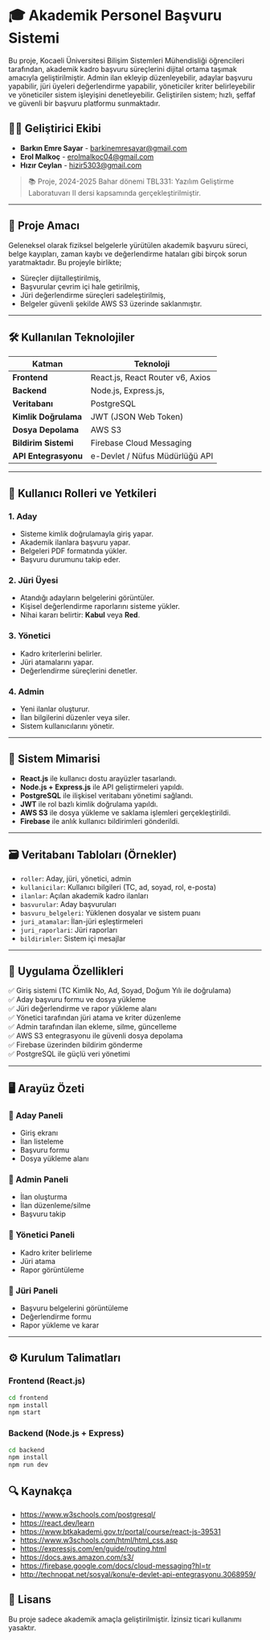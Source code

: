 # 🎓 Akademik Personel Başvuru Sistemi

Bu proje, Kocaeli Üniversitesi Bilişim Sistemleri Mühendisliği öğrencileri tarafından, akademik kadro başvuru süreçlerini dijital ortama taşımak amacıyla geliştirilmiştir. Admin ilan ekleyip düzenleyebilir, adaylar başvuru yapabilir, jüri üyeleri değerlendirme yapabilir, yöneticiler kriter belirleyebilir ve yöneticiler sistem işleyişini denetleyebilir. Geliştirilen sistem; hızlı, şeffaf ve güvenli bir başvuru platformu sunmaktadır.

## 👨‍💻 Geliştirici Ekibi

- **Barkın Emre Sayar** - barkinemresayar@gmail.com  
- **Erol Malkoç** - erolmalkoc04@gmail.com  
- **Hızır Ceylan** - hizir5303@gmail.com

> 📚 Proje, 2024-2025 Bahar dönemi TBL331: Yazılım Geliştirme Laboratuvarı II dersi kapsamında gerçekleştirilmiştir.

---

## 🧠 Proje Amacı

Geleneksel olarak fiziksel belgelerle yürütülen akademik başvuru süreci, belge kayıpları, zaman kaybı ve değerlendirme hataları gibi birçok sorun yaratmaktadır. Bu projeyle birlikte;

- Süreçler dijitalleştirilmiş,
- Başvurular çevrim içi hale getirilmiş,
- Jüri değerlendirme süreçleri sadeleştirilmiş,
- Belgeler güvenli şekilde AWS S3 üzerinde saklanmıştır.

---

## 🛠️ Kullanılan Teknolojiler

| Katman            | Teknoloji                            |
|------------------|--------------------------------------|
| **Frontend**     | React.js, React Router v6, Axios     |
| **Backend**      | Node.js, Express.js,    |
| **Veritabanı**   | PostgreSQL                           |
| **Kimlik Doğrulama** | JWT (JSON Web Token)             |
| **Dosya Depolama**| AWS S3                              |
| **Bildirim Sistemi** | Firebase Cloud Messaging         |
| **API Entegrasyonu** | e-Devlet / Nüfus Müdürlüğü API   |

---

## 👤 Kullanıcı Rolleri ve Yetkileri

### 1. Aday
- Sisteme kimlik doğrulamayla giriş yapar.
- Akademik ilanlara başvuru yapar.
- Belgeleri PDF formatında yükler.
- Başvuru durumunu takip eder.

### 2. Jüri Üyesi
- Atandığı adayların belgelerini görüntüler.
- Kişisel değerlendirme raporlarını sisteme yükler.
- Nihai kararı belirtir: **Kabul** veya **Red**.

### 3. Yönetici
- Kadro kriterlerini belirler.
- Jüri atamalarını yapar.
- Değerlendirme süreçlerini denetler.

### 4. Admin
- Yeni ilanlar oluşturur.
- İlan bilgilerini düzenler veya siler.
- Sistem kullanıcılarını yönetir.

---

## 📐 Sistem Mimarisi

- **React.js** ile kullanıcı dostu arayüzler tasarlandı.
- **Node.js + Express.js** ile API geliştirmeleri yapıldı.
- **PostgreSQL** ile ilişkisel veritabanı yönetimi sağlandı.
- **JWT** ile rol bazlı kimlik doğrulama yapıldı.
- **AWS S3** ile dosya yükleme ve saklama işlemleri gerçekleştirildi.
- **Firebase** ile anlık kullanıcı bildirimleri gönderildi.

---

## 🗃️ Veritabanı Tabloları (Örnekler)

- `roller`: Aday, jüri, yönetici, admin
- `kullanicilar`: Kullanıcı bilgileri (TC, ad, soyad, rol, e-posta)
- `ilanlar`: Açılan akademik kadro ilanları
- `basvurular`: Aday başvuruları
- `basvuru_belgeleri`: Yüklenen dosyalar ve sistem puanı
- `juri_atamalar`: İlan-jüri eşleştirmeleri
- `juri_raporlari`: Jüri raporları
- `bildirimler`: Sistem içi mesajlar

---

## 🎯 Uygulama Özellikleri

✅ Giriş sistemi (TC Kimlik No, Ad, Soyad, Doğum Yılı ile doğrulama)  
✅ Aday başvuru formu ve dosya yükleme  
✅ Jüri değerlendirme ve rapor yükleme alanı  
✅ Yönetici tarafından jüri atama ve kriter düzenleme  
✅ Admin tarafından ilan ekleme, silme, güncelleme  
✅ AWS S3 entegrasyonu ile güvenli dosya depolama  
✅ Firebase üzerinden bildirim gönderme  
✅ PostgreSQL ile güçlü veri yönetimi

---

## 🖥️ Arayüz Özeti

### 🔹 Aday Paneli
- Giriş ekranı
- İlan listeleme
- Başvuru formu
- Dosya yükleme alanı

### 🔹 Admin Paneli
- İlan oluşturma
- İlan düzenleme/silme
- Başvuru takip

### 🔹 Yönetici Paneli
- Kadro kriter belirleme
- Jüri atama
- Rapor görüntüleme

### 🔹 Jüri Paneli
- Başvuru belgelerini görüntüleme
- Değerlendirme formu
- Rapor yükleme ve karar

---

## ⚙️ Kurulum Talimatları

### Frontend (React.js)

```bash
cd frontend
npm install
npm start
```

### Backend (Node.js + Express)

```bash
cd backend
npm install
npm run dev
```

## 🔍 Kaynakça
- https://www.w3schools.com/postgresql/
- https://react.dev/learn
- https://www.btkakademi.gov.tr/portal/course/react-js-39531
- https://www.w3schools.com/html/html_css.asp
- https://expressjs.com/en/guide/routing.html
- https://docs.aws.amazon.com/s3/
- https://firebase.google.com/docs/cloud-messaging?hl=tr
- http://technopat.net/sosyal/konu/e-devlet-api-entegrasyonu.3068959/

## 📣 Lisans
Bu proje sadece akademik amaçla geliştirilmiştir. İzinsiz ticari kullanımı yasaktır.
